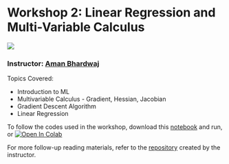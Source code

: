 # Workshop 2: Linear Regression and Multi-Variable Calculus

<a href="https://www.youtube.com/watch?v=Xec_ZGAQJPE&list=PLoBovXf4PWTP3Mau7Y8-zQpPJG16g5HxZ&index=2"><img src="https://img.shields.io/badge/-Watch%20Now-blue.svg?style=for-the-badge&logo=youtube"/></a>

### Instructor: [Aman Bhardwaj](https://www.linkedin.com/in/aman-bhardwaj-iitd/)

Topics Covered:

- Introduction to ML
- Multivariable Calculus - Gradient, Hessian, Jacobian
- Gradient Descent Algorithm
- Linear Regression



To follow the codes used in the workshop, download this [notebook](https://github.com/CosmoLuminous/summer-of-ml/blob/master/LinearRegression.ipynb) and run, or [![Open In Colab](https://colab.research.google.com/assets/colab-badge.svg)](https://colab.research.google.com/github/CosmoLuminous/summer-of-ml/blob/master/LinearRegression.ipynb)

For more follow-up reading materials, refer to the [repository](https://github.com/CosmoLuminous/summer-of-ml) created by the instructor.
